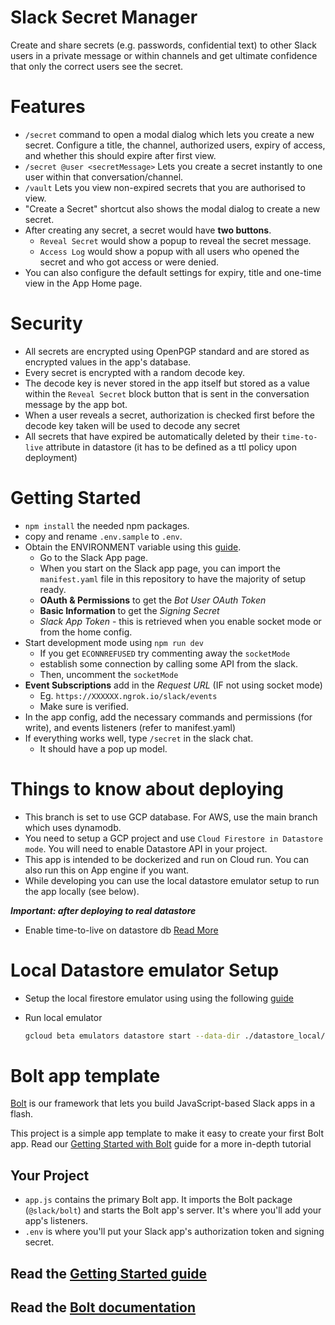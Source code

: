 # Slack Secret Manager

Create and share secrets (e.g. passwords, confidential text) to other Slack users in a private message or within channels and get ultimate confidence that only the correct users see the secret.

Features
===============

- `/secret` command to open a modal dialog which lets you create a new secret. Configure a title, the channel, authorized users, expiry of access, and whether this should expire after first view.
- `/secret @user <secretMessage>` Lets you create a secret instantly to one user within that conversation/channel.
- `/vault` Lets you view non-expired secrets that you are authorised to view.
- "Create a Secret" shortcut also shows the modal dialog to create a new secret.
- After creating any secret, a secret would have **two buttons**. 
  - `Reveal Secret` would show a popup to reveal the secret message. 
  - `Access Log` would show a popup with all users who opened the secret and who got access or were denied.
- You can also configure the default settings for expiry, title and one-time view in the App Home page.

Security
===============
- All secrets are encrypted using OpenPGP standard and are stored as encrypted values in the app's database.
- Every secret is encrypted with a random decode key.
- The decode key is never stored in the app itself but stored as a value within the `Reveal Secret` block button that is sent in the conversation message by the app bot.
- When a user reveals a secret, authorization is checked first before the decode key taken will be used to decode any secret
- All secrets that have expired be automatically deleted by their `time-to-live` attribute in datastore (it has to be defined as a ttl policy upon deployment)

Getting Started
===============
- `npm install` the needed npm packages.
- copy and rename `.env.sample` to `.env`.
- Obtain the ENVIRONMENT variable using this [guide](https://slack.dev/bolt-js/tutorial/getting-started).
    + Go to the Slack App page.
    + When you start on the Slack app page, you can import the `manifest.yaml` file in this repository to have the majority of setup ready.
    + **OAuth & Permissions** to get the *Bot User OAuth Token*
    + **Basic Information** to get the *Signing Secret*
    + *Slack App Token* - this is retrieved when you enable socket mode or from the home config.
- Start development mode using `npm run dev`
    + If you get `ECONNREFUSED` try commenting away the `socketMode`
    + establish some connection by calling some API from the slack.
    + Then, uncomment the `socketMode`
- **Event Subscriptions** add in the *Request URL* (IF not using socket mode)
    + Eg. `https://XXXXXX.ngrok.io/slack/events`
    + Make sure is verified.
- In the app config, add the necessary commands and permissions (for write), and events listeners (refer to manifest.yaml)
- If everything works well, type `/secret` in the slack chat.
    + It should have a pop up model.

Things to know about deploying
=====================
- This branch is set to use GCP database. For AWS, use the main branch which uses dynamodb.
- You need to setup a GCP project and use `Cloud Firestore in Datastore mode`. You will need to enable Datastore API in your project.
- This app is intended to be dockerized and run on Cloud run. You can also run this on App engine if you want.
- While developing you can use the local datastore emulator setup to run the app locally (see below).

***Important: after deploying to real datastore***
- Enable time-to-live on datastore db [Read More](https://cloud.google.com/datastore/docs/ttl)


Local Datastore emulator Setup
====================
- Setup the local firestore emulator using using the following [guide](https://cloud.google.com/datastore/docs/tools/datastore-emulator)

- Run local emulator
  ```bash
  gcloud beta emulators datastore start --data-dir ./datastore_local/   
  ```


Bolt app template
=================

[Bolt](https://slack.dev/bolt) is our framework that lets you build JavaScript-based Slack apps in a flash.

This project is a simple app template to make it easy to create your first Bolt app. Read our [Getting Started with Bolt](https://api.slack.com/start/building/bolt) guide for a more in-depth tutorial

Your Project
------------

- `app.js` contains the primary Bolt app. It imports the Bolt package (`@slack/bolt`) and starts the Bolt app's server. It's where you'll add your app's listeners.
- `.env` is where you'll put your Slack app's authorization token and signing secret.


Read the [Getting Started guide](https://api.slack.com/start/building/bolt)
-------------------

Read the [Bolt documentation](https://slack.dev/bolt)
-------------------



